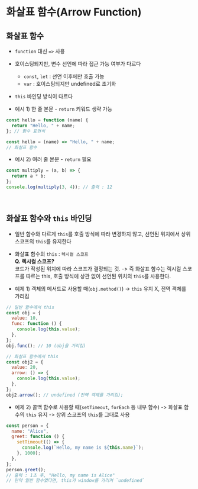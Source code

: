 # 화살표 함수(Arrow Function)

## 화살표 함수

- `function` 대신 `=>` 사용
- 호이스팅되지만, 변수 선언에 따라 접근 가능 여부가 다르다
  - `const`, `let` : 선언 이후에만 호출 가능
  - `var` : 호이스팅되지만 undefined로 초기화
- `this` 바인딩 방식이 다르다

- 예시 1) 한 줄 본문 - `return` 키워드 생략 가능

```javascript
const hello = function (name) {
  return "Hello, " + name;
}; // 함수 표현식

const hello = (name) => "Hello, " + name;
// 화살표 함수
```

- 예시 2) 여러 줄 본문 - `return` 필요

```javascript
const multiply = (a, b) => {
  return a * b;
};
console.log(multiply(3, 4)); // 츨력 : 12
```

<br>

## 화살표 함수와 `this` 바인딩

- 일반 함수와 다르게 `this`를 호출 방식에 따라 변경하지 않고, 선언된 위치에서 상위 스코프의 `this`를 유지한다
- 화살표 함수의 `this` : `렉시컬 스코프`  
   **Q. 렉시컬 스코프?**  
   코드가 작성된 위치에 따라 스코프가 결정되는 것.
  -> 즉 화살표 함수는 렉시컬 스코프를 따르는 this, 호출 방식에 상관 없이 선언된 위치의 `this`를 사용한다.

- 예제 1) 객체의 메서드로 사용할 때(`obj.method()`) -> `this` 유지 X, 전역 객체를 가리킴

```javascript
// 일반 함수에서 this
const obj = {
  value: 10,
  func: function () {
    console.log(this.value);
  },
};
obj.func(); // 10 (obj을 가리킴)

// 화살표 함수에서 this
const obj2 = {
  value: 20,
  arrow: () => {
    console.log(this.value);
  },
};
obj2.arrow(); // undefined (전역 객체를 가리킴);
```

- 예제 2) 콜백 함수로 사용할 때(`setTimeout`, `forEach` 등 내부 함수) -> 화살표 함수의 `this` 유지 -> 상위 스코프의 `this`를 그대로 사용

```javascript
const person = {
  name: "Alice",
  greet: function () {
    setTimeout(() => {
      console.log(`Hello, my name is ${this.name}`);
    }, 1000);
  },
};
person.greet();
// 출력 : 1초 후, "Hello, my name is Alice"
// 만약 일반 함수였다면, this가 window를 가리켜 `undefined`
```
